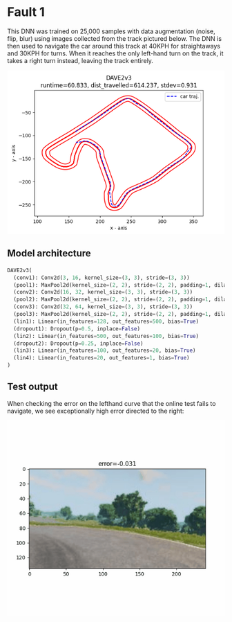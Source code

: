# Fault 1

This DNN was trained on 25,000 samples with data augmentation (noise, flip, blur) using images collected from the track pictured below.
The DNN is then used to navigate the car around this track at 40KPH for straightaways and 30KPH for turns.
When it reaches the only left-hand turn on the track, it takes a right turn instead, leaving the track entirely. 

![Error on lefthand curve](model-DAVE2v3-lr1e4-100epoch-batch64-lossMSE-25Ksamples-135x240-noiseflipblur-fault-traj.png)

## Model architecture

```python
DAVE2v3(
  (conv1): Conv2d(3, 16, kernel_size=(3, 3), stride=(3, 3))
  (pool1): MaxPool2d(kernel_size=(2, 2), stride=(2, 2), padding=1, dilation=1, ceil_mode=False)
  (conv2): Conv2d(16, 32, kernel_size=(3, 3), stride=(3, 3))
  (pool2): MaxPool2d(kernel_size=(2, 2), stride=(2, 2), padding=1, dilation=1, ceil_mode=False)
  (conv3): Conv2d(32, 64, kernel_size=(3, 3), stride=(3, 3))
  (pool3): MaxPool2d(kernel_size=(2, 2), stride=(2, 2), padding=1, dilation=1, ceil_mode=False)
  (lin1): Linear(in_features=128, out_features=500, bias=True)
  (dropout1): Dropout(p=0.5, inplace=False)
  (lin2): Linear(in_features=500, out_features=100, bias=True)
  (dropout2): Dropout(p=0.25, inplace=False)
  (lin3): Linear(in_features=100, out_features=20, bias=True)
  (lin4): Linear(in_features=20, out_features=1, bias=True)
)
```

## Test output

When checking the error on the lefthand curve that the online test fails to navigate, we see exceptionally high error directed to the right:

![Error on lefthand turn](testoutput/error-on-lefthand-curve.gif)